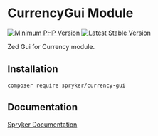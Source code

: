# CurrencyGui Module
[![Minimum PHP Version](https://img.shields.io/badge/php-%3E%3D%208.1-8892BF.svg)](https://php.net/)
[![Latest Stable Version](https://poser.pugx.org/spryker/currency-gui/v/stable.svg)](https://packagist.org/packages/spryker/currency-gui)

Zed Gui for Currency module.

## Installation

```
composer require spryker/currency-gui
```

## Documentation

[Spryker Documentation](https://docs.spryker.com)
